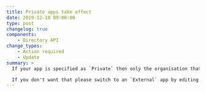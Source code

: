 ```yaml
---
title: Private apps take effect
date: 2019-12-18 09:00:00
type: post
changelog: true
components:
    - Directory API
change_types:
    - Action required
    - Update
summary: >
  If your app is specified as `Private` then only the organisation that created the App or its members can from now on access it through the OAuth flow.

  If you don't want that please switch to an `External` app by editing the app detail's.
---
```

